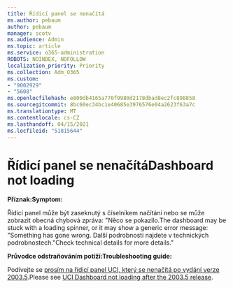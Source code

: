 ```yaml
---
title: Řídicí panel se nenačítá
ms.author: pebaum
author: pebaum
manager: scotv
ms.audience: Admin
ms.topic: article
ms.service: o365-administration
ROBOTS: NOINDEX, NOFOLLOW
localization_priority: Priority
ms.collection: Adm_O365
ms.custom:
- "9002929"
- "5608"
ms.openlocfilehash: e800db4165a770f9980d2178dbad8ec2fc898858
ms.sourcegitcommit: 8bc60ec34bc1e40685e3976576e04a2623f63a7c
ms.translationtype: MT
ms.contentlocale: cs-CZ
ms.lasthandoff: 04/15/2021
ms.locfileid: "51815644"
---
```

# <a name="dashboard-not-loading"></a><span data-ttu-id="7d0f2-102">Řídicí panel se nenačítá</span><span class="sxs-lookup"><span data-stu-id="7d0f2-102">Dashboard not loading</span></span>

<span data-ttu-id="7d0f2-103">**Příznak:**</span><span class="sxs-lookup"><span data-stu-id="7d0f2-103">**Symptom:**</span></span>

<span data-ttu-id="7d0f2-104">Řídicí panel může být zaseknutý s číselníkem načítání nebo se může zobrazit obecná chybová zpráva: "Něco se pokazilo.</span><span class="sxs-lookup"><span data-stu-id="7d0f2-104">The dashboard may be stuck with a loading spinner, or it may show a generic error message: "Something has gone wrong.</span></span> <span data-ttu-id="7d0f2-105">Další podrobnosti najdete v technických podrobnostech."</span><span class="sxs-lookup"><span data-stu-id="7d0f2-105">Check technical details for more details."</span></span>

<span data-ttu-id="7d0f2-106">**Průvodce odstraňováním potíží:**</span><span class="sxs-lookup"><span data-stu-id="7d0f2-106">**Troubleshooting guide:**</span></span>

<span data-ttu-id="7d0f2-107">Podívejte se [prosím na řídicí panel UCI, který se nenačítá po vydání verze 2003.5](https://support.microsoft.com/help/4558635/uci-dashboard-not-loading-after-the-2003-5-release).</span><span class="sxs-lookup"><span data-stu-id="7d0f2-107">Please see [UCI Dashboard not loading after the 2003.5 release](https://support.microsoft.com/help/4558635/uci-dashboard-not-loading-after-the-2003-5-release).</span></span>
